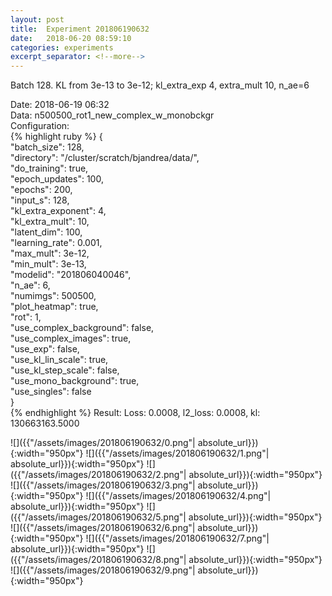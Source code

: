 ```yaml
---
layout: post
title:  Experiment 201806190632
date:   2018-06-20 08:59:10
categories: experiments
excerpt_separator: <!--more-->
---
```

Batch 128. KL from 3e-13 to 3e-12; kl_extra_exp 4, extra_mult 10, n_ae=6  

 <!--more-->
Date: 2018-06-19 06:32  
Data: n500500_rot1_new_complex_w_monobckgr  
Configuration:   
{% highlight ruby %}
{  
    "batch_size": 128,   
    "directory": "/cluster/scratch/bjandrea/data/",   
    "do_training": true,   
    "epoch_updates": 100,   
    "epochs": 200,   
    "input_s": 128,   
    "kl_extra_exponent": 4,   
    "kl_extra_mult": 10,   
    "latent_dim": 100,   
    "learning_rate": 0.001,   
    "max_mult": 3e-12,   
    "min_mult": 3e-13,   
    "modelid": "201806040046",   
    "n_ae": 6,   
    "numimgs": 500500,   
    "plot_heatmap": true,   
    "rot": 1,   
    "use_complex_background": false,   
    "use_complex_images": true,   
    "use_exp": false,   
    "use_kl_lin_scale": true,   
    "use_kl_step_scale": false,   
    "use_mono_background": true,   
    "use_singles": false  
}  
{% endhighlight %}
Result: Loss: 0.0008, l2_loss: 0.0008, kl: 130663163.5000  

![]({{"/assets/images/201806190632/0.png"| absolute_url}}){:width="950px"}
![]({{"/assets/images/201806190632/1.png"| absolute_url}}){:width="950px"}
![]({{"/assets/images/201806190632/2.png"| absolute_url}}){:width="950px"}
![]({{"/assets/images/201806190632/3.png"| absolute_url}}){:width="950px"}
![]({{"/assets/images/201806190632/4.png"| absolute_url}}){:width="950px"}
![]({{"/assets/images/201806190632/5.png"| absolute_url}}){:width="950px"}
![]({{"/assets/images/201806190632/6.png"| absolute_url}}){:width="950px"}
![]({{"/assets/images/201806190632/7.png"| absolute_url}}){:width="950px"}
![]({{"/assets/images/201806190632/8.png"| absolute_url}}){:width="950px"}
![]({{"/assets/images/201806190632/9.png"| absolute_url}}){:width="950px"}
